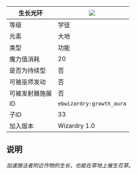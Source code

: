 | 生长光环 |![](https://github.com/Electroblob77/Wizardry/blob/1.12.2/src/main/resources/assets/ebwizardry/textures/spells/growth_aura.png)|
|---|---|
| 等级 | 学徒 |
| 元素 | 大地 |
| 类型 | 功能 |
| 魔力值消耗 | 20 |
| 是否为持续型 | 否 |
| 可被巫师发动 | 否 |
| 可被发射器施展 | 否 |
| ID | `ebwizardry:growth_aura` |
| 子ID | 33 |
| 加入版本 | Wizardry 1.0 |
## 说明
_加速施法者附近作物的生长，也能在草地上催生花草。_

